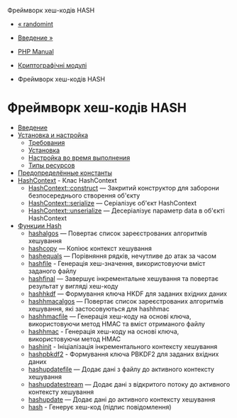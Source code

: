 Фреймворк хеш-кодів HASH

-   [« randomint](function.random-int.html)
    
-   [Введение »](intro.hash.html)
    
-   [PHP Manual](index.html)
    
-   [Криптографічні модулі](refs.crypto.html)
    
-   Фреймворк хеш-кодів HASH
    

# Фреймворк хеш-кодів HASH

-   [Введение](intro.hash.html)
-   [Установка и настройка](hash.setup.html)
    -   [Требования](hash.requirements.html)
    -   [Установка](hash.installation.html)
    -   [Настройка во время выполнения](hash.configuration.html)
    -   [Типы ресурсов](hash.resources.html)
-   [Предопределённые константы](hash.constants.html)
-   [HashContext](class.hashcontext.html) - Клас HashContext
    -   [HashContext::construct](hashcontext.construct.html) — Закритий конструктор для заборони безпосереднього створення об'єкту
    -   [HashContext::serialize](hashcontext.serialize.html) — Серіалізує об'єкт HashContext
    -   [HashContext::unserialize](hashcontext.unserialize.html) — Десеріалізує параметр data в об'єкті HashContext
-   [Функции Hash](ref.hash.html)
    -   [hashalgos](function.hash-algos.html) — Повертає список зареєстрованих алгоритмів хешування
    -   [hashcopy](function.hash-copy.html) — Копіює контекст хешування
    -   [hashequals](function.hash-equals.html) — Порівняння рядків, нечутливе до атак за часом
    -   [hashfile](function.hash-file.html) - Генерація хеш-значення, використовуючи вміст заданого файлу
    -   [hashfinal](function.hash-final.html) — Завершує інкрементальне хешування та повертає результат у вигляді хеш-коду
    -   [hashhkdf](function.hash-hkdf.html) — Формування ключа HKDF для заданих вхідних даних
    -   [hashhmacalgos](function.hash-hmac-algos.html) — Повертає список зареєстрованих алгоритмів хешування, які застосовуються для hashhmac
    -   [hashhmacfile](function.hash-hmac-file.html) — Генерація хеш-коду на основі ключа, використовуючи метод HMAC та вміст отриманого файлу
    -   [hashhmac](function.hash-hmac.html) - Генерація хеш-коду на основі ключа, використовуючи метод HMAC
    -   [hashinit](function.hash-init.html) - Ініціалізація інкрементального контексту хешування
    -   [hashpbkdf2](function.hash-pbkdf2.html) - Формування ключа PBKDF2 для заданих вхідних даних
    -   [hashupdatefile](function.hash-update-file.html) — Додає дані з файлу до активного контексту хешування
    -   [hashupdatestream](function.hash-update-stream.html) — Додає дані з відкритого потоку до активного контексту хешування
    -   [hashupdate](function.hash-update.html) — Додає дані до активного контексту хешування
    -   [hash](function.hash.html) - Генерує хеш-код (підпис повідомлення)